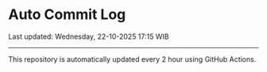 # Auto Commit Log

Last updated: Wednesday, 22-10-2025 17:15 WIB

---

This repository is automatically updated every 2 hour using GitHub Actions.
